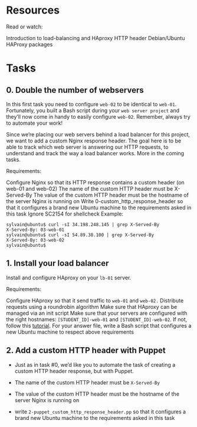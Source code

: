 # Resources
Read or watch:

Introduction to load-balancing and HAproxy
HTTP header
Debian/Ubuntu HAProxy packages

# Tasks
## 0. Double the number of webservers
In this first task you need to configure `web-02` to be identical to `web-01`. Fortunately, you built a Bash script during your `web server project` and they’ll now come in handy to easily configure `web-02`. Remember, always try to automate your work!

Since we’re placing our web servers behind a load balancer for this project, we want to add a custom Nginx response header. The goal here is to be able to track which web server is answering our HTTP requests, to understand and track the way a load balancer works. More in the coming tasks.

Requirements:

Configure Nginx so that its HTTP response contains a custom header (on web-01 and web-02)
The name of the custom HTTP header must be X-Served-By
The value of the custom HTTP header must be the hostname of the server Nginx is running on
Write 0-custom_http_response_header so that it configures a brand new Ubuntu machine to the requirements asked in this task
Ignore SC2154 for shellcheck
Example:
```
sylvain@ubuntu$ curl -sI 34.198.248.145 | grep X-Served-By
X-Served-By: 03-web-01
sylvain@ubuntu$ curl -sI 54.89.38.100 | grep X-Served-By
X-Served-By: 03-web-02
sylvain@ubuntu$
```

## 1. Install your load balancer
Install and configure HAproxy on your `lb-01` server.

Requirements:

Configure HAproxy so that it send traffic to `web-01` and `web-02.`
Distribute requests using a roundrobin algorithm
Make sure that HAproxy can be managed via an init script
Make sure that your servers are configured with the right hostnames: `[STUDENT_ID]-web-01` and `[STUDENT_ID]-web-02`. If not, follow this [tutorial](https://docs.aws.amazon.com/AWSEC2/latest/UserGuide/set-hostname.html ).
For your answer file, write a Bash script that configures a new Ubuntu machine to respect above requirements

## 2. Add a custom HTTP header with Puppet

- Just as in task #0, we’d like you to automate the task of creating a custom HTTP header response, but with Puppet.

- The name of the custom HTTP header must be `X-Served-By`
- The value of the custom HTTP header must be the hostname of the server Nginx is running on
- write `2-puppet_custom_http_response_header.pp` so that it configures a brand new Ubuntu machine to the requirements asked in this task